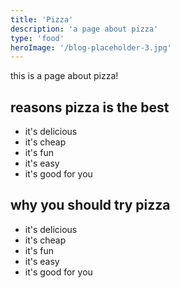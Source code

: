 ```yaml
---
title: 'Pizza'
description: 'a page about pizza'
type: 'food'
heroImage: '/blog-placeholder-3.jpg'
---
```

this is a page about pizza!

## reasons pizza is the best

- it's delicious
- it's cheap
- it's fun
- it's easy
- it's good for you

## why you should try pizza

- it's delicious
- it's cheap
- it's fun
- it's easy
- it's good for you
